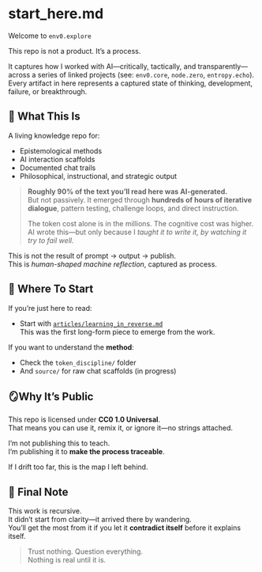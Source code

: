 # start_here.md

Welcome to `env0.explore`

This repo is not a product. It’s a process.

It captures how I worked with AI—critically, tactically, and transparently—across a series of linked projects (see: `env0.core`, `node.zero`, `entropy.echo`). Every artifact in here represents a captured state of thinking, development, failure, or breakthrough.

## 🧠 What This Is

A living knowledge repo for:
- Epistemological methods
- AI interaction scaffolds
- Documented chat trails
- Philosophical, instructional, and strategic output

> **Roughly 90% of the text you’ll read here was AI-generated.**  
But not passively. It emerged through **hundreds of hours of iterative dialogue**, pattern testing, challenge loops, and direct instruction.  
>  
> The token cost alone is in the millions. The cognitive cost was higher.  
AI wrote this—but only because I *taught it to write it, by watching it try to fail well.*

This is not the result of prompt → output → publish.  
This is *human-shaped machine reflection*, captured as process.

## 🧰 Where To Start

If you’re just here to read:
- Start with [`articles/learning_in_reverse.md`](./articles/learning_in_reverse.md)  
  This was the first long-form piece to emerge from the work.

If you want to understand the **method**:
- Check the `token_discipline/` folder
- And `source/` for raw chat scaffolds (in progress)

## 🪞Why It’s Public

This repo is licensed under **CC0 1.0 Universal**.  
That means you can use it, remix it, or ignore it—no strings attached.

I’m not publishing this to teach.  
I’m publishing it to **make the process traceable**.

If I drift too far, this is the map I left behind.

## 💬 Final Note

This work is recursive.  
It didn’t start from clarity—it arrived there by wandering.  
You’ll get the most from it if you let it **contradict itself** before it explains itself.

> Trust nothing. Question everything.  
> Nothing is real until it is.
